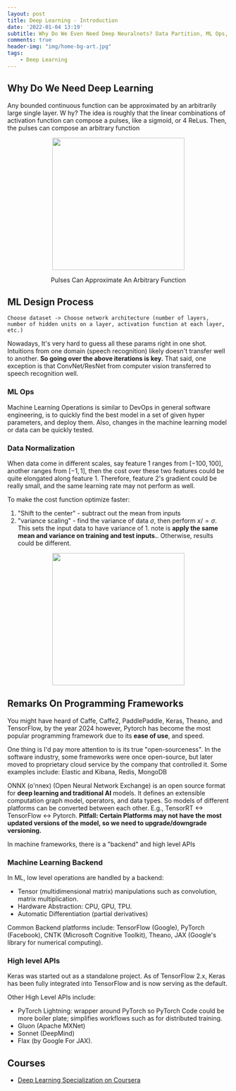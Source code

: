 ```yaml
---
layout: post
title: Deep Learning - Introduction
date: '2022-01-04 13:19'
subtitle: Why Do We Even Need Deep Neuralnets? Data Partition, ML Ops, Data Normalization
comments: true
header-img: "img/home-bg-art.jpg"
tags:
    - Deep Learning
---
```



## Why Do We Need Deep Learning

Any bounded continuous function can be approximated by an arbitrarily large single layer. W hy? The idea is roughly that the linear combinations of activation function can compose a pulses, like a sigmoid, or 4 ReLus. Then, the pulses can compose an arbitrary function

<p align="center">
<img src="https://github.com/RicoJia/Machine_Learning/assets/39393023/d1020b0c-776f-47c5-971f-b673d27e587b" height="300" width="width"/>
<figcaption align="center">Pulses Can Approximate An Arbitrary Function</figcaption>
</p>

## ML Design Process

```text
Choose dataset -> Choose network architecture (number of layers, number of hidden units on a layer, activation function at each layer, etc.)
```

Nowadays, It's very hard to guess all these params right in one shot. Intuitions from one domain (speech recognition) likely doesn't transfer well to another. **So going over the above iterations is key.** That said, one exception is that ConvNet/ResNet from computer vision transferred to speech recognition well.

### ML Ops

Machine Learning Operations is similar to DevOps in general software engineering, is to quickly find the best model in a set of given hyper parameters, and deploy them. Also, changes in the machine learning model or data can be quickly tested.

### Data Normalization

When data come in different scales, say feature 1 ranges from $[-100, 100]$, another ranges from $[-1, 1]$, then the cost over these two features could be quite elongated along feature 1. Therefore, feature 2's gradient could be really small, and the same learning rate may not perform as well.

To make the cost function optimize faster:

1. "Shift to the center" - subtract out the mean from inputs
2. "variance scaling" - find the variance of data $\sigma$, then perform $x /= \sigma$. This sets the input data to have variance of 1.
 note is **apply the same mean and variance on training and test inputs.**. Otherwise, results could be different.

<div style="text-align: center;">
<p align="center">
    <figure>
        <img src="https://github.com/user-attachments/assets/67600541-961e-4096-a656-747e608274f6" height="300" alt=""/>
    </figure>
</p>
</div>

## Remarks On Programming Frameworks

You might have heard of Caffe, Caffe2, PaddlePaddle, Keras, Theano, and TensorFlow, by the year 2024 however, Pytorch has become the most popular programming framework due to its **ease of use**, and speed.

One thing is I'd pay more attention to is its true "open-sourceness". In the software industry, some frameworks were once open-source, but later moved to proprietary cloud service by the company that controlled it. Some examples include: Elastic and Kibana, Redis, MongoDB

ONNX (o'nnex) (Open Neural Network Exchange) is an open source format for **deep learning and traditional AI** models. It defines an extensible computation graph model, operators, and data types. So models of different platforms can be converted between each other. E.g., TensorRT <-> TensorFlow <-> Pytorch. **Pitfall: Certain Platforms may not have the most updated versions of the model, so we need to upgrade/downgrade versioning.**

In machine frameworks, there is a "backend" and high level APIs

### Machine Learning Backend

In ML, low level operations are handled by a backend:

- Tensor (multidimensional matrix) manipulations such as convolution, matrix multiplication.
- Hardware Abstraction: CPU, GPU, TPU.
- Automatic Differentiation (partial derivatives)

Common Backend platforms include: TensorFlow (Google), PyTorch (Facebook), CNTK (Microsoft Cognitive Toolkit), Theano, JAX (Google's library for numerical computing).

### High level APIs

Keras was started out as a standalone project. As of TensorFlow 2.x, Keras has been fully integrated into TensorFlow and is now serving as the default.

Other High Level APIs include:

- PyTorch Lightning: wrapper around PyTorch so PyTorch Code could be more boiler plate; simplifies workflows such as for distributed training.
- Gluon (Apache MXNet)
- Sonnet (DeepMind)
- Flax (by Google For JAX).

## Courses

- [Deep Learning Specialization on Coursera](https://www.bilibili.com/video/BV1cpC6YYE39?spm_id_from=333.788.videopod.episodes&vd_source=ae0bfd67b026e62fbc37ca190dfd1839&p=186)
